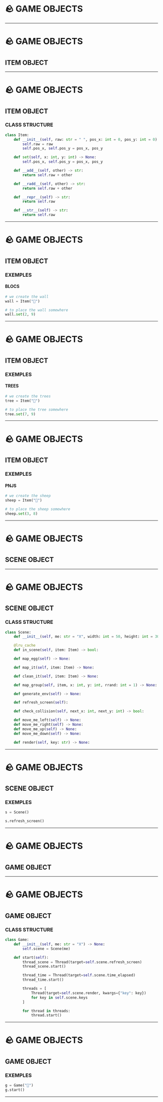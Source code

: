 # 🪨 GAME OBJECTS
---
# 🪨 GAME OBJECTS

## ITEM OBJECT
---
# 🪨 GAME OBJECTS

## ITEM OBJECT

### CLASS STRUCTURE
```python
class Item:
    def __init__(self, raw: str = " ", pos_x: int = 0, pos_y: int = 0) -> None:
        self.raw = raw
        self.pos_x, self.pos_y = pos_x, pos_y

    def set(self, x: int, y: int) -> None:
        self.pos_x, self.pos_y = pos_x, pos_y

    def __add__(self, other) -> str:
        return self.raw + other

    def __radd__(self, other) -> str:
        return self.raw + other

    def __repr__(self) -> str:
        return self.raw

    def __str__(self) -> str:
        return self.raw
```
---
# 🪨 GAME OBJECTS

## ITEM OBJECT

### EXEMPLES

#### BLOCS
```python
# we create the wall
wall = Item("🧱")

# to place the wall somewhere
wall.set(2, 9)
```

---
# 🪨 GAME OBJECTS

## ITEM OBJECT

### EXEMPLES

#### TREES
```python
# we create the trees
tree = Item("🌵")

# to place the tree somewhere
tree.set(7, 9)
```
---
# 🪨 GAME OBJECTS

## ITEM OBJECT

### EXEMPLES

#### PNJS
```python
# we create the sheep
sheep = Item("🐑")

# to place the sheep somewhere
sheep.set(3, 8)
```

---
# 🪨 GAME OBJECTS

## SCENE OBJECT
---
# 🪨 GAME OBJECTS
## SCENE OBJECT

### CLASS STRUCTURE
```python
class Scene:
    def __init__(self, me: str = "X", width: int = 50, height: int = 30) -> None:

    @lru_cache
    def in_scene(self, item: Item) -> bool:

    def map_egg(self) -> None:

    def map_it(self, item: Item) -> None:

    def clean_it(self, item: Item) -> None:

    def map_group(self, item, x: int, y: int, rrand: int = 1) -> None:

    def generate_env(self) -> None:

    def refresh_screen(self):

    def check_collision(self, next_x: int, next_y: int) -> bool:

    def move_me_left(self) -> None:
    def move_me_right(self) -> None:
    def move_me_up(self) -> None:
    def move_me_down(self) -> None:

    def render(self, key: str) -> None:
```
---
# 🪨 GAME OBJECTS
## SCENE OBJECT

### EXEMPLES
```python
s = Scene()

s.refresh_screen()
```
---
# 🪨 GAME OBJECTS

## GAME OBJECT
---
# 🪨 GAME OBJECTS

## GAME OBJECT

### CLASS STRUCTURE
```python
class Game:
    def __init__(self, me: str = "X") -> None:
        self.scene = Scene(me)

    def start(self):
        thread_scene = Thread(target=self.scene.refresh_screen)
        thread_scene.start()

        thread_time = Thread(target=self.scene.time_elapsed)
        thread_time.start()

        threads = [
            Thread(target=self.scene.render, kwargs={"key": key})
            for key in self.scene.keys
        ]

        for thread in threads:
            thread.start()
```
---
# 🪨 GAME OBJECTS

## GAME OBJECT

### EXEMPLES
```python
g = Game("🐼")
g.start()
```
---
